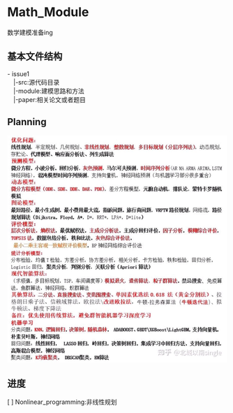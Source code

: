 # Math_Module

数学建模准备ing



## 基本文件结构

\- issue1  
&emsp;|-src:源代码目录  
&emsp;|-module:建模思路和方法  
&emsp;|-paper:相关论文或者题目  

## Planning  

![planning](/img/planning.jpg)

## 进度

[ ] Nonlinear_programming:非线性规划


